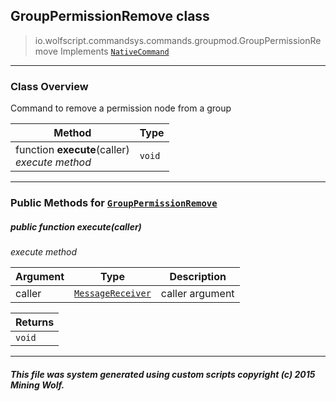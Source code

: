 ## GroupPermissionRemove __class__

>io.wolfscript.commandsys.commands.groupmod.GroupPermissionRemove
>Implements [`NativeCommand`](../../NativeCommand.md)

---

### Class Overview

Command to remove a permission node from a group

Method | Type   
--- | :--- 
 function __execute__(caller) <br> _execute method_ | `void`



---


### Public Methods for [`GroupPermissionRemove`](GroupPermissionRemove.md)

##### <a id='execute'></a>public  function __execute__(caller)

_execute method_

Argument | Type | Description  
--- | --- | --- 
caller | [`MessageReceiver`](../../../chat/MessageReceiver.md) | caller argument

Returns | 
--- | 
`void` |


---


##### This file was system generated using custom scripts copyright (c) 2015 Mining Wolf.
	

